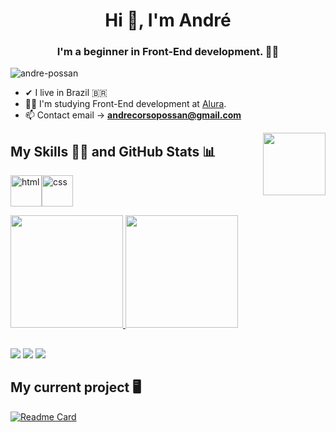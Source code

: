 <h1 align="center">Hi 👋, I'm André</h1>
<h3 align="center">I'm a beginner in Front-End development. 👨‍💻</h3>

<p align="left"> <img src="https://komarev.com/ghpvc/?username=andre-possam&label=Profile%20views&color=0e75b6&style=flat" alt="andre-possan" /> </p>

- ✔ I live in Brazil 🇧🇷
- :man_student: I'm studying Front-End development at <a href="https://www.alura.com.br/">Alura</a>. 
- 📫 Contact email → **andrecorsopossan@gmail.com**

<img align="right" src="https://thumbs.gfycat.com/GoodFlashyEyelashpitviper-max-1mb.gif" height="100"/>

## My Skills :man_technologist:  and  GitHub Stats :bar_chart:

<img aling="center" alt="html" height="50" width="50" src="https://cdn.jsdelivr.net/gh/devicons/devicon/icons/html5/html5-plain.svg"><img aling="center" alt="css" height="50" width="50" src="https://cdn.jsdelivr.net/gh/devicons/devicon/icons/css3/css3-plain.svg">

<a href="https://github.com/andre-possan">
<img height="180em" src="https://github-readme-stats.vercel.app/api/top-langs/?username=andre-possan&langs_count=7&theme=tokyonight"/>
<img height="180em" src="https://github-readme-stats.vercel.app/api?username=andre-possan&show_icons=true&theme=tokyonight&include_all_commits=true&count_private=true"/>
</a>

##  

<a href="https://www.youtube.com/channel/UCKzQzQKAzqBikUPEFh2SZPA" target="_blank"><img src="https://img.shields.io/badge/YouTube-FF0000?style=for-the-badge&logo=youtube&logoColor=white" target="_blank"></a>
<a href="https://discord.gg/qCSaTbV" target="_blank"><img src="https://img.shields.io/badge/Discord-7289DA?style=for-the-badge&logo=discord&logoColor=white" target="_blank"></a>
<a href = "mailto:andrecorsopossan@gmail.com"><img src="https://img.shields.io/badge/-Gmail-%23333?style=for-the-badge&logo=gmail&logoColor=white" target="_blank"></a>

## My current project :desktop_computer:

[![Readme Card](https://github-readme-stats.vercel.app/api/pin/?username=andre-possan&theme=tokyonight&repo=andre-possan.github.io)](https://github.com/andre-possan/andre-possan.github.io)
